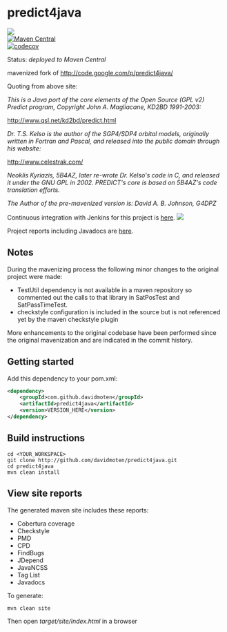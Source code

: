 predict4java
============
<a href="https://travis-ci.org/davidmoten/predict4java"><img src="https://travis-ci.org/davidmoten/predict4java.svg"/></a><br/>
[![Maven Central](https://maven-badges.herokuapp.com/maven-central/com.github.davidmoten/predict4java/badge.svg?style=flat)](https://maven-badges.herokuapp.com/maven-central/com.github.davidmoten/predict4java)<br/>
[![codecov](https://codecov.io/gh/davidmoten/predict4java/branch/master/graph/badge.svg)](https://codecov.io/gh/davidmoten/predict4java)<br/>

Status: *deployed to Maven Central*

mavenized fork of http://code.google.com/p/predict4java/

Quoting from above site:

*This is a Java port of the core elements of the Open Source (GPL v2) Predict program, Copyright John A. Magliacane, KD2BD 1991-2003:*

http://www.qsl.net/kd2bd/predict.html

*Dr. T.S. Kelso is the author of the SGP4/SDP4 orbital models, originally written in Fortran and Pascal, and released into the public domain through his website:*

http://www.celestrak.com/

*Neoklis Kyriazis, 5B4AZ, later re-wrote Dr. Kelso's code in C, and released it under the GNU GPL in 2002. PREDICT's core is based on 5B4AZ's code translation efforts.*

*The Author of the pre-mavenized version is: David A. B. Johnson, G4DPZ*

Continuous integration with Jenkins for this project is [here](https://xuml-tools.ci.cloudbees.com/). <a href="https://xuml-tools.ci.cloudbees.com/"><img  src="http://web-static-cloudfront.s3.amazonaws.com/images/badges/BuiltOnDEV.png"/></a>

Project reports including Javadocs are [here](https://xuml-tools.ci.cloudbees.com/job/predict4java%20site/site/project-reports.html).

Notes
----------

During the mavenizing process the following minor changes to the original project were made:
* TestUtil dependency is not available in a maven repository so commented out the calls to that library in SatPosTest and SatPassTimeTest.
* checkstyle configuration is included in the source but is not referenced yet by the maven checkstyle plugin

More enhancements to the original codebase have been performed since the original mavenization and are indicated in the commit history.

Getting started
------------------
Add this dependency to your pom.xml:

```xml
<dependency>
    <groupId>com.github.davidmoten</groupId>
    <artifactId>predict4java</artifactId>
    <version>VERSION_HERE</version>
</dependency>
```

Build instructions
-------------------

    cd <YOUR_WORKSPACE>
    git clone http://github.com/davidmoten/predict4java.git
    cd predict4java
    mvn clean install

View site reports 
------------------
The generated maven site includes these reports:
* Cobertura coverage
* Checkstyle
* PMD
* CPD
* FindBugs
* JDepend
* JavaNCSS
* Tag List
* Javadocs

To generate:

    mvn clean site

Then open *target/site/index.html* in a browser

   
